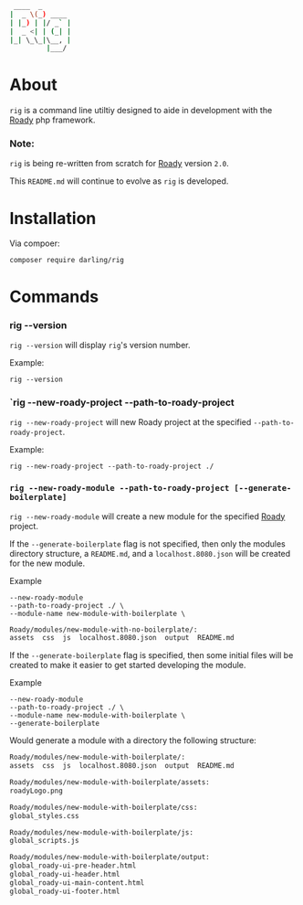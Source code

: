 ```sh
 ____  _
|  _ \(_) ____
| |_) | |/ _` |
|  _ <| | (_| |
|_| \_\_|\__, |
         |___/
```

# About

`rig` is a command line utiltiy designed to aide in development
with the [Roady](https://github.com/sevidmusic/Roady) php
framework.

### Note:

`rig` is being re-written from scratch for [Roady](https://github.com/sevidmusic/Roady)
version `2.0`.

This `README.md` will continue to evolve as `rig` is developed.

# Installation

Via compoer:

```
composer require darling/rig
```

# Commands

### rig --version

`rig --version` will display `rig`'s version number.

Example:

```
rig --version
```

### `rig --new-roady-project --path-to-roady-project

`rig --new-roady-project` will new Roady project at the specified
`--path-to-roady-project`.

Example:

```
rig --new-roady-project --path-to-roady-project ./
```


### `rig --new-roady-module --path-to-roady-project [--generate-boilerplate]`

`rig --new-roady-module` will create a new module for the specified
[Roady](https://github.com/sevidmusic/Roady) project.

If the `--generate-boilerplate` flag is not specified,
then only the modules directory structure, a `README.md`,
and a `localhost.8080.json` will be created for the
new module.

Example

```
--new-roady-module
--path-to-roady-project ./ \
--module-name new-module-with-boilerplate \
```
```sh
Roady/modules/new-module-with-no-boilerplate/:
assets  css  js  localhost.8080.json  output  README.md
```

If the `--generate-boilerplate` flag is specified, then some initial
files will be created to make it easier to get started developing
the module.

Example

```
--new-roady-module
--path-to-roady-project ./ \
--module-name new-module-with-boilerplate \
--generate-boilerplate
```

Would generate a module with a directory the following structure:


```sh
Roady/modules/new-module-with-boilerplate/:
assets  css  js  localhost.8080.json  output  README.md

Roady/modules/new-module-with-boilerplate/assets:
roadyLogo.png

Roady/modules/new-module-with-boilerplate/css:
global_styles.css

Roady/modules/new-module-with-boilerplate/js:
global_scripts.js

Roady/modules/new-module-with-boilerplate/output:
global_roady-ui-pre-header.html
global_roady-ui-header.html
global_roady-ui-main-content.html
global_roady-ui-footer.html
```

```
